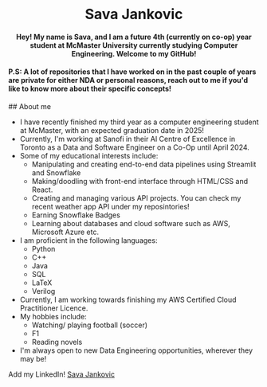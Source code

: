 
<h1 align="center">
  <br>
  
  <br>
  Sava Jankovic 
  <br>
</h1>

<h4 align="center">Hey! My name is Sava, and I am a future 4th (currently on co-op) year student at McMaster University currently studying Computer Engineering. Welcome to my GitHub!</h4>

<h4> P.S: A lot of repositories that I have worked on in the past couple of years are private for either NDA or personal reasons, reach out to me if you'd like to know more about their specific concepts!</h4>
## About me

* I have recently finished my third year as a computer engineering student at McMaster, with an expected graduation date in 2025!
* Currently, I'm working at Sanofi in their AI Centre of Excellence in Toronto as a Data and Software Engineer on a Co-Op until April 2024. 
* Some of my educational interests include:
  - Manipulating and creating end-to-end data pipelines using Streamlit and Snowflake
  - Making/doodling with front-end interface through HTML/CSS and React. 
  - Creating and managing various API projects. You can check my recent weather app API under my reposintories!
  - Earning Snowflake Badges
  - Learning about databases and cloud software such as AWS, Microsoft Azure etc.
* I am proficient in the following languages:
  - Python
  - C++
  - Java
  - SQL
  - LaTeX
  - Verilog
* Currently, I am working towards finishing my AWS Certified Cloud Practitioner Licence.
* My hobbies include:
  - Watching/ playing football (soccer)
  - F1
  - Reading novels
* I'm always open to new Data Engineering opportunities, wherever they may be!


Add my LinkedIn! [Sava Jankovic](https://www.linkedin.com/in/sava-jankovic-b2165b182/)

